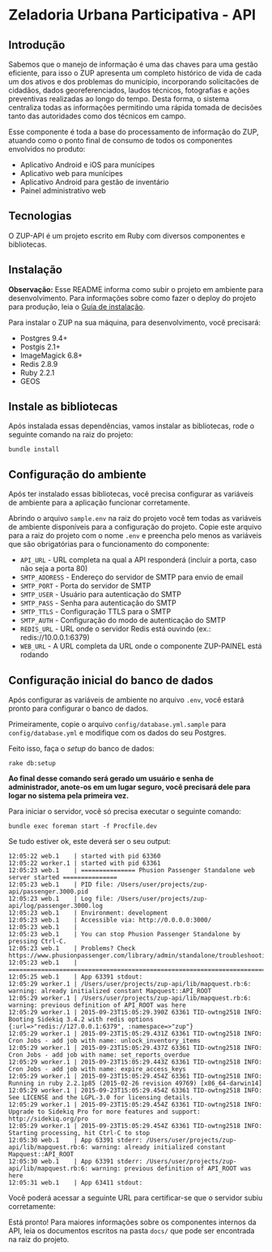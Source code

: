 # Zeladoria Urbana Participativa - API

## Introdução

Sabemos que o manejo de informação é uma das chaves para uma gestão eficiente, para isso o ZUP apresenta um completo histórico de vida de cada um dos ativos e dos problemas do município, incorporando solicitacões de cidadãos, dados georeferenciados, laudos técnicos, fotografias e ações preventivas realizadas ao longo do tempo. Desta forma, o sistema centraliza todas as informações permitindo uma rápida tomada de decisões tanto das autoridades como dos técnicos em campo.

Esse componente é toda a base do processamento de informação do ZUP, atuando como o ponto final de consumo de todos os componentes envolvidos no produto:

* Aplicativo Android e iOS para munícipes
* Aplicativo web para munícipes
* Aplicativo Android para gestão de inventário
* Painel administrativo web

## Tecnologias

O ZUP-API é um projeto escrito em Ruby com diversos componentes e bibliotecas.

## Instalação

**Observação:** Esse README informa como subir o projeto em ambiente para desenvolvimento. Para informações sobre como fazer o deploy do projeto para produção, leia o [Guia de instalação](http://docs.zup.ntxdev.com.br/site/installation_docker/).

Para instalar o ZUP na sua máquina, para desenvolvimento, você precisará:

* Postgres 9.4+
* Postgis 2.1+
* ImageMagick 6.8+
* Redis 2.8.9
* Ruby 2.2.1
* GEOS

## Instale as bibliotecas

Após instalada essas dependências, vamos instalar as bibliotecas, rode o seguinte comando na raiz do projeto:

    bundle install

## Configuração do ambiente

Após ter instalado essas bibliotecas, você precisa configurar as variáveis de ambiente para a aplicação funcionar corretamente.

Abrindo o arquivo `sample.env` na raiz do projeto você tem todas as variáveis de ambiente disponíveis para a configuração do projeto.
Copie este arquivo para a raiz do projeto com o nome `.env` e preencha pelo menos as variáveis que são obrigatórias para o funcionamento do componente:

* `API_URL` - URL completa na qual a API responderá (incluir a porta, caso não seja a porta 80)
* `SMTP_ADDRESS` - Endereço do servidor de SMTP para envio de email
* `SMTP_PORT` - Porta do servidor de SMTP
* `SMTP_USER` - Usuário para autenticação do SMTP
* `SMTP_PASS` - Senha para autenticação do SMTP
* `SMTP_TTLS` - Configuração TTLS para o SMTP
* `SMTP_AUTH` - Configuração do modo de autenticação do SMTP
* `REDIS_URL` - URL onde o servidor Redis está ouvindo (ex.: redis://10.0.0.1:6379)
* `WEB_URL` - A URL completa da URL onde o componente ZUP-PAINEL está rodando

## Configuração inicial do banco de dados

Após configurar as variáveis de ambiente no arquivo `.env`, você estará pronto para configurar o banco de dados.

Primeiramente, copie o arquivo `config/database.yml.sample` para `config/database.yml` e modifique com os dados do seu Postgres.

Feito isso, faça o _setup_ do banco de dados:

    rake db:setup

**Ao final desse comando será gerado um usuário e senha de administrador, anote-os em um lugar seguro, você precisará dele para logar no sistema pela primeira vez.**

Para iniciar o servidor, você só precisa executar o seguinte comando:

    bundle exec foreman start -f Procfile.dev

Se tudo estiver ok, este deverá ser o seu output:

```
12:05:22 web.1    | started with pid 63360
12:05:22 worker.1 | started with pid 63361
12:05:23 web.1    | =============== Phusion Passenger Standalone web server started ===============
12:05:23 web.1    | PID file: /Users/user/projects/zup-api/passenger.3000.pid
12:05:23 web.1    | Log file: /Users/user/projects/zup-api/log/passenger.3000.log
12:05:23 web.1    | Environment: development
12:05:23 web.1    | Accessible via: http://0.0.0.0:3000/
12:05:23 web.1    |
12:05:23 web.1    | You can stop Phusion Passenger Standalone by pressing Ctrl-C.
12:05:23 web.1    | Problems? Check https://www.phusionpassenger.com/library/admin/standalone/troubleshooting/
12:05:23 web.1    | ===============================================================================
12:05:25 web.1    | App 63391 stdout:
12:05:29 worker.1 | /Users/user/projects/zup-api/lib/mapquest.rb:6: warning: already initialized constant Mapquest::API_ROOT
12:05:29 worker.1 | /Users/user/projects/zup-api/lib/mapquest.rb:6: warning: previous definition of API_ROOT was here
12:05:29 worker.1 | 2015-09-23T15:05:29.390Z 63361 TID-owtng2518 INFO: Booting Sidekiq 3.4.2 with redis options {:url=>"redis://127.0.0.1:6379", :namespace=>"zup"}
12:05:29 worker.1 | 2015-09-23T15:05:29.431Z 63361 TID-owtng2518 INFO: Cron Jobs - add job with name: unlock_inventory_items
12:05:29 worker.1 | 2015-09-23T15:05:29.437Z 63361 TID-owtng2518 INFO: Cron Jobs - add job with name: set_reports_overdue
12:05:29 worker.1 | 2015-09-23T15:05:29.443Z 63361 TID-owtng2518 INFO: Cron Jobs - add job with name: expire_access_keys
12:05:29 worker.1 | 2015-09-23T15:05:29.454Z 63361 TID-owtng2518 INFO: Running in ruby 2.2.1p85 (2015-02-26 revision 49769) [x86_64-darwin14]
12:05:29 worker.1 | 2015-09-23T15:05:29.454Z 63361 TID-owtng2518 INFO: See LICENSE and the LGPL-3.0 for licensing details.
12:05:29 worker.1 | 2015-09-23T15:05:29.454Z 63361 TID-owtng2518 INFO: Upgrade to Sidekiq Pro for more features and support: http://sidekiq.org/pro
12:05:29 worker.1 | 2015-09-23T15:05:29.454Z 63361 TID-owtng2518 INFO: Starting processing, hit Ctrl-C to stop
12:05:30 web.1    | App 63391 stderr: /Users/user/projects/zup-api/lib/mapquest.rb:6: warning: already initialized constant Mapquest::API_ROOT
12:05:30 web.1    | App 63391 stderr: /Users/user/projects/zup-api/lib/mapquest.rb:6: warning: previous definition of API_ROOT was here
12:05:31 web.1    | App 63411 stdout:
```

Você poderá acessar a seguinte URL para certificar-se que o servidor subiu corretamente:

[](http://127.0.0.1:3000/feature_flags)

Está pronto! Para maiores informações sobre os componentes internos da API, leia os documentos escritos na pasta `docs/` que pode ser encontrada na raiz do projeto.

